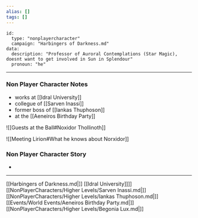 ```yaml
---
alias: []
tags: []
---
```


```RpgManager4
id: 
  type: "nonplayercharacter"
  campaign: "Harbingers of Darkness.md"
data: 
  description: "Professor of Auroral Contemplations (Star Magic), doesnt want to get involved in Sun in Splendour"
  pronoun: "he"
```
---
### Non Player Character Notes

- works at [[Idral University]]
- collegue of [[Sarven Inassi]]
- former boss of [[Iankas Thuphoson]]
- at the [[Aeneiros Birthday Party]]

![[Guests at the Ball#Noxidor Thollinoth]]

![[Meeting Lirion#What he knows about Norxidor]]

### Non Player Character Story
 - 

---

[[Harbingers of Darkness.md|]]
[[Idral University]]]]
[[NonPlayerCharacters/Higher Levels/Sarven Inassi.md|]]
[[NonPlayerCharacters/Higher Levels/Iankas Thuphoson.md|]]
[[Events/World Events/Aeneiros Birthday Party.md|]]
[[NonPlayerCharacters/Higher Levels/Begonia Lux.md|]]